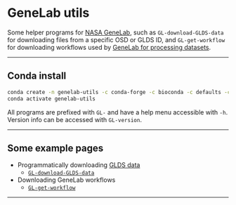# GeneLab utils

Some helper programs for [NASA GeneLab](https://genelab.nasa.gov/), such as `GL-download-GLDS-data` for downloading files from a specific OSD or GLDS ID, and `GL-get-workflow` for downloading workflows used by [GeneLab for processing datasets](https://github.com/nasa/GeneLab_Data_Processing).

---

## Conda install

```bash
conda create -n genelab-utils -c conda-forge -c bioconda -c defaults -c astrobiomike genelab-utils
conda activate genelab-utils
```

All programs are prefixed with `GL-` and have a help menu accessible with `-h`. Version info can be accessed with `GL-version`.

---

## Some example pages
- Programmatically downloading [GLDS data](https://genelab-data.ndc.nasa.gov/genelab/)
  - [`GL-download-GLDS-data`](https://hackmd.io/@astrobiomike/using-genelab-utils-to-download-GLDS-data)  
- Downloading GeneLab workflows
  - [`GL-get-workflow`](https://hackmd.io/@astrobiomike/using-genelab-utils-to-download-workflows)  

---
